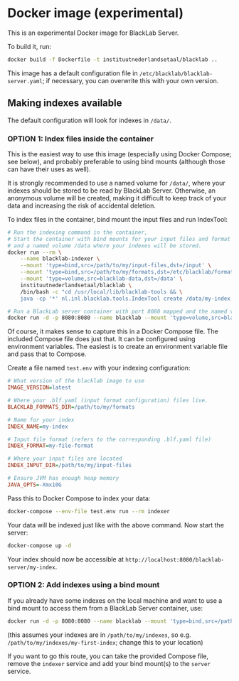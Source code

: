 # Docker image (experimental)

This is an experimental Docker image for BlackLab Server.

To build it, run:

```bash
docker build -f Dockerfile -t instituutnederlandsetaal/blacklab ..
```

This image has a default configuration file in `/etc/blacklab/blacklab-server.yaml`; if necessary, you can overwrite this with your own version.

## Making indexes available

The default configuration will look for indexes in `/data/`.

### OPTION 1: Index files inside the container

This is the easiest way to use this image (especially using Docker Compose; see below), and probably preferable to using bind mounts (although those can have their uses as well).

It is strongly recommended to use a named volume for `/data/`, where your indexes should be stored to be read by BlackLab Server. Otherwise, an anonymous volume will be created, making it difficult to keep track of your data and increasing the risk of accidental deletion.

To index files in the container, bind mount the input files and run IndexTool:

```bash
# Run the indexing command in the container,
# Start the container with bind mounts for your input files and format config file,
# and a named volume /data where your indexes will be stored.
docker run --rm \
    --name blacklab-indexer \
    --mount 'type=bind,src=/path/to/my/input-files,dst=/input' \
    --mount 'type=bind,src=/path/to/my/formats,dst=/etc/blacklab/formats' \
    --mount 'type=volume,src=blacklab-data,dst=/data' \
    instituutnederlandsetaal/blacklab \
    /bin/bash -c "cd /usr/local/lib/blacklab-tools && \
    java -cp '*' nl.inl.blacklab.tools.IndexTool create /data/my-index /input/my-input-files/ my-file-format"

# Run a BlackLab server container with port 8080 mapped and the named volume with your index
docker run -d -p 8080:8080 --name blacklab --mount 'type=volume,src=blacklab-data,dst=/data' instituutnederlandsetaal/blacklab
```

Of course, it makes sense to capture this in a Docker Compose file. The included Compose file does just that. It can be configured using environment variables. The easiest is to create an environment variable file and pass that to Compose.

Create a file named `test.env` with your indexing configuration:

```ini
# What version of the blacklab image to use
IMAGE_VERSION=latest

# Where your .blf.yaml (input format configuration) files live.
BLACKLAB_FORMATS_DIR=/path/to/my/formats

# Name for your index
INDEX_NAME=my-index

# Input file format (refers to the corresponding .blf.yaml file)
INDEX_FORMAT=my-file-format

# Where your input files are located
INDEX_INPUT_DIR=/path/to/my/input-files

# Ensure JVM has enough heap memory
JAVA_OPTS=-Xmx10G
```

Pass this to Docker Compose to index your data:

```bash
docker-compose --env-file test.env run --rm indexer
```

Your data will be indexed just like with the above command. Now start the server:

```bash
docker-compose up -d
```

Your index should now be accessible at `http://localhost:8080/blacklab-server/my-index`.

### OPTION 2: Add indexes using a bind mount

If you already have some indexes on the local machine and want to use a bind mount to access them from a BlackLab Server container, use:

```bash
docker run -d -p 8080:8080 --name blacklab --mount 'type=bind,src=/path/to/my/indexes,dst=/data' instituutnederlandsetaal/blacklab
```

(this assumes your indexes are in `/path/to/my/indexes`, so e.g.  `/path/to/my/indexes/my-first-index`; change this to your location)

If you want to go this route, you can take the provided Compose file, remove the `indexer` service and add your bind mount(s) to the `server` service.
